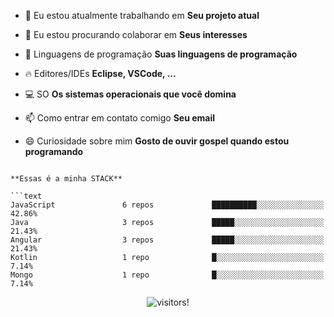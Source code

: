 
- 🔭 Eu estou atualmente trabalhando em <strong>Seu projeto atual</strong>

- 👯 Eu estou procurando colaborar em <strong>Seus interesses</strong>
- 💬 Linguagens de programação <strong>Suas linguagens de programação</strong>
- 🔥 Editores/IDEs <strong>Eclipse, VSCode, ...</strong>
- 💻 SO <strong>Os sistemas operacionais que você domina</strong>
- 📫 Como entrar em contato comigo <strong>Seu email</strong>
- 😄 Curiosidade sobre mim <strong>Gosto de ouvir gospel quando estou programando</strong>

```

**Essas é a minha STACK** 

```text
JavaScript               6 repos             ██████████░░░░░░░░░░░░░░░   42.86% 
Java                     3 repos             █████░░░░░░░░░░░░░░░░░░░░   21.43% 
Angular                  3 repos             █████░░░░░░░░░░░░░░░░░░░░   21.43% 
Kotlin                   1 repo              █░░░░░░░░░░░░░░░░░░░░░░░░   7.14% 
Mongo                    1 repo              █░░░░░░░░░░░░░░░░░░░░░░░░   7.14%
```


<div align="center">  
  
![visitors](https://visitor-badge.glitch.me/badge?page_id=Duduxs)!

</div>
